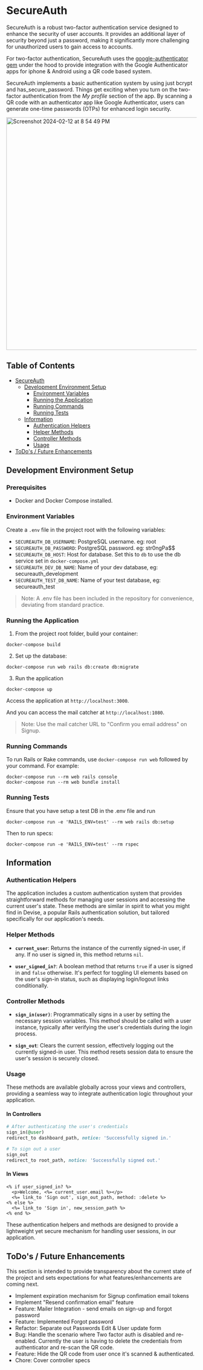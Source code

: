 # SecureAuth

SecureAuth is a robust two-factor authentication service designed to enhance the security of user accounts. It provides an additional layer of security beyond just a password, making it significantly more challenging for unauthorized users to gain access to accounts.

For two-factor authentication, SecureAuth uses the [google-authenticator gem](https://github.com/jaredonline/google-authenticator) under the hood to provide integration with the Google Authenticator apps for iphone & Android using a QR code based system.

SecureAuth implements a basic authentication system by using just bcrypt and has_secure_password. Things get exciting when you turn on the two-factor authentication from the *My profile* section of the app. By scanning a QR code with an authenticator app like Google Authenticator, users can generate one-time passwords (OTPs) for enhanced login security.

<img width="614" alt="Screenshot 2024-02-12 at 8 54 49 PM" src="https://github.com/emtee/secure-auth/assets/508351/a2cd4cb8-c231-4c54-a669-e7ba680e6e2a">

## Table of Contents

- [SecureAuth](#secureauth)
  - [Development Environment Setup](#development-environment-setup)
    - [Environment Variables](#environment-variables)
    - [Running the Application](#running-the-application)
    - [Running Commands](#running-commands)
    - [Running Tests](#running-tests)
  - [Information](#information)
    - [Authentication Helpers](#authentication-helpers)
    - [Helper Methods](#helper-methods)
    - [Controller Methods](#controller-methods)
    - [Usage](#usage)
- [ToDo's / Future Enhancements](#todos--future-enhancements)

## Development Environment Setup

### Prerequisites

- Docker and Docker Compose installed.

### Environment Variables

Create a `.env` file in the project root with the following variables:

- `SECUREAUTH_DB_USERNAME`: PostgreSQL username. eg: root
- `SECUREAUTH_DB_PASSWORD`: PostgreSQL password. eg: str0ngPa$$
- `SECUREAUTH_DB_HOST`: Host for database. Set this to `db` to use the db service set in `docker-compose.yml`
- `SECUREAUTH_DEV_DB_NAME`: Name of your dev database, eg: secureauth_development
- `SECUREAUTH_TEST_DB_NAME`: Name of your test database, eg: secureauth_test

> Note: A .env file has been included in the repository for convenience, deviating from standard practice.

### Running the Application

1. From the project root folder, build your container:
```
docker-compose build
```

2. Set up the database:
```
docker-compose run web rails db:create db:migrate
```

3. Run the application
```
docker-compose up
```
Access the application at `http://localhost:3000`.

And you can access the mail catcher at `http://localhost:1080`.
> Note: Use the mail catcher URL to "Confirm you email address" on Signup.

### Running Commands

To run Rails or Rake commands, use `docker-compose run web` followed by your command. For example:

```
docker-compose run --rm web rails console
docker-compose run --rm web bundle install
```

### Running Tests

Ensure that you have setup a test DB in the .env file and run

```
docker-compose run -e 'RAILS_ENV=test' --rm web rails db:setup
```

Then to run specs:

```
docker-compose run -e 'RAILS_ENV=test' --rm rspec
```

## Information

### Authentication Helpers

The application includes a custom authentication system that provides straightforward methods for managing user sessions and accessing the current user's state. These methods are similar in spirit to what you might find in Devise, a popular Rails authentication solution, but tailored specifically for our application's needs.

### Helper Methods

- **`current_user`**: Returns the instance of the currently signed-in user, if any. If no user is signed in, this method returns `nil`.

- **`user_signed_in?`**: A boolean method that returns `true` if a user is signed in and `false` otherwise. It's perfect for toggling UI elements based on the user's sign-in status, such as displaying login/logout links conditionally.

### Controller Methods

- **`sign_in(user)`**: Programmatically signs in a user by setting the necessary session variables. This method should be called with a user instance, typically after verifying the user's credentials during the login process.

- **`sign_out`**: Clears the current session, effectively logging out the currently signed-in user. This method resets session data to ensure the user's session is securely closed.

### Usage

These methods are available globally across your views and controllers, providing a seamless way to integrate authentication logic throughout your application.

#### In Controllers

```ruby
# After authenticating the user's credentials
sign_in(@user)
redirect_to dashboard_path, notice: 'Successfully signed in.'

# To sign out a user
sign_out
redirect_to root_path, notice: 'Successfully signed out.'
```

#### In Views

```erb
<% if user_signed_in? %>
  <p>Welcome, <%= current_user.email %></p>
  <%= link_to 'Sign out', sign_out_path, method: :delete %>
<% else %>
  <%= link_to 'Sign in', new_session_path %>
<% end %>
```
These authentication helpers and methods are designed to provide a lightweight yet secure mechanism for handling user sessions, in our application.

## ToDo's / Future Enhancements
This section is intended to provide transparency about the current state of the project and sets expectations for what features/enhancements are coming next.
- Implement expiration mechanism for Signup confimation email tokens
- Implement "Resend confirmation email" feature
- Feature: Mailer Integration - send emails on sign-up and forgot password
- Feature: Implemented Forgot password
- Refactor: Separate out Passwords Edit & User update form
- Bug: Handle the scenario where Two factor auth is disabled and re-enabled. Currently the user is having to delete the credentials from authenticator and re-scan the QR code.
- Feature: Hide the QR code from user once it's scanned & authenticated.
- Chore: Cover controller specs
